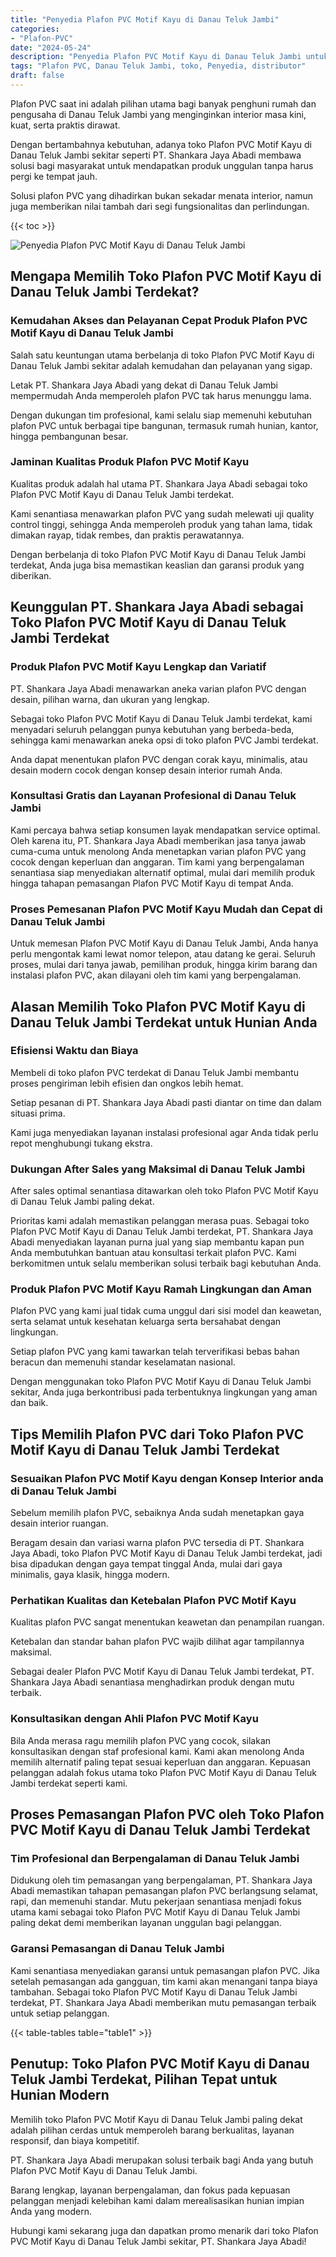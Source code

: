 ```yaml
---
title: "Penyedia Plafon PVC Motif Kayu di Danau Teluk Jambi"
categories: 
- "Plafon-PVC"
date: "2024-05-24"
description: "Penyedia Plafon PVC Motif Kayu di Danau Teluk Jambi untuk hunian, kantor, dan ritel. Plafon berkualitas, pilihan motif, variasi warna modern, dengan layanan pemasangan oleh tim ahli dan kepastian resmi!|Jasa distribusi Plafon PVC Motif Kayu di Danau Teluk Jambi bagi keperluan hunian, kantor, maupun toko, beserta produk unggulan dan instalasi oleh tim berpengalaman dan garansi resmi.|Alternatif Plafon PVC Motif Kayu di Danau Teluk Jambi yang terbukti untuk rumah, perkantoran, serta ritel, dengan material terbaik dan pemasangan ditangani oleh teknisi ahli dan kepastian resmi.|Penjualan Plafon PVC Motif Kayu di Danau Teluk Jambi untuk hunian, perkantoran, serta ritel, beserta produk berkualitas dan penempatan oleh tim berpengalaman, dilengkapi beserta kepastian resmi.}"
tags: "Plafon PVC, Danau Teluk Jambi, toko, Penyedia, distributor"
draft: false
---
```


Plafon PVC saat ini adalah pilihan utama bagi banyak penghuni rumah dan pengusaha di Danau Teluk Jambi yang menginginkan interior masa kini, kuat, serta praktis dirawat.

Dengan bertambahnya kebutuhan, adanya toko Plafon PVC Motif Kayu di Danau Teluk Jambi sekitar seperti PT. Shankara Jaya Abadi membawa solusi bagi masyarakat untuk mendapatkan produk unggulan tanpa harus pergi ke tempat jauh.

Solusi plafon PVC yang dihadirkan bukan sekadar menata interior, namun juga memberikan nilai tambah dari segi fungsionalitas dan perlindungan.

{{< toc >}}

![Penyedia Plafon PVC Motif Kayu di Danau Teluk Jambi](/images/Plafon-PVC/Penyedia-Plafon-PVC-Motif-Kayu-di-Danau-Teluk-Jambi.png)


## Mengapa Memilih Toko Plafon PVC Motif Kayu di Danau Teluk Jambi Terdekat?

### Kemudahan Akses dan Pelayanan Cepat Produk Plafon PVC Motif Kayu di Danau Teluk Jambi

Salah satu keuntungan utama berbelanja di toko Plafon PVC Motif Kayu di Danau Teluk Jambi sekitar adalah kemudahan dan pelayanan yang sigap.

Letak PT. Shankara Jaya Abadi yang dekat di Danau Teluk Jambi mempermudah Anda memperoleh plafon PVC tak harus menunggu lama.

Dengan dukungan tim profesional, kami selalu siap memenuhi kebutuhan plafon PVC untuk berbagai tipe bangunan, termasuk rumah hunian, kantor, hingga pembangunan besar.

### Jaminan Kualitas Produk Plafon PVC Motif Kayu

Kualitas produk adalah hal utama PT. Shankara Jaya Abadi sebagai toko Plafon PVC Motif Kayu di Danau Teluk Jambi terdekat.

Kami senantiasa menawarkan plafon PVC yang sudah melewati uji quality control tinggi, sehingga Anda memperoleh produk yang tahan lama, tidak dimakan rayap, tidak rembes, dan praktis perawatannya.

Dengan berbelanja di toko Plafon PVC Motif Kayu di Danau Teluk Jambi terdekat, Anda juga bisa memastikan keaslian dan garansi produk yang diberikan.

## Keunggulan PT. Shankara Jaya Abadi sebagai Toko Plafon PVC Motif Kayu di Danau Teluk Jambi Terdekat

### Produk Plafon PVC Motif Kayu Lengkap dan Variatif

PT. Shankara Jaya Abadi menawarkan aneka varian plafon PVC dengan desain, pilihan warna, dan ukuran yang lengkap.

Sebagai toko Plafon PVC Motif Kayu di Danau Teluk Jambi terdekat, kami menyadari seluruh pelanggan punya kebutuhan yang berbeda-beda, sehingga kami menawarkan aneka opsi di toko plafon PVC Jambi terdekat.

Anda dapat menentukan plafon PVC dengan corak kayu, minimalis, atau desain modern cocok dengan konsep desain interior rumah Anda.

### Konsultasi Gratis dan Layanan Profesional di Danau Teluk Jambi

Kami percaya bahwa setiap konsumen layak mendapatkan service optimal. Oleh karena itu, PT. Shankara Jaya Abadi memberikan jasa tanya jawab cuma-cuma untuk menolong Anda menetapkan varian plafon PVC yang cocok dengan keperluan dan anggaran. Tim kami yang berpengalaman senantiasa siap menyediakan alternatif optimal, mulai dari memilih produk hingga tahapan pemasangan Plafon PVC Motif Kayu di tempat Anda.

### Proses Pemesanan Plafon PVC Motif Kayu Mudah dan Cepat di Danau Teluk Jambi

Untuk memesan Plafon PVC Motif Kayu di Danau Teluk Jambi, Anda hanya perlu mengontak kami lewat nomor telepon, atau datang ke gerai. Seluruh proses, mulai dari tanya jawab, pemilihan produk, hingga kirim barang dan instalasi plafon PVC, akan dilayani oleh tim kami yang berpengalaman.

## Alasan Memilih Toko Plafon PVC Motif Kayu di Danau Teluk Jambi Terdekat untuk Hunian Anda

### Efisiensi Waktu dan Biaya

Membeli di toko plafon PVC terdekat di Danau Teluk Jambi membantu proses pengiriman lebih efisien dan ongkos lebih hemat.

Setiap pesanan di PT. Shankara Jaya Abadi pasti diantar on time dan dalam situasi prima.

Kami juga menyediakan layanan instalasi profesional agar Anda tidak perlu repot menghubungi tukang ekstra.

### Dukungan After Sales yang Maksimal di Danau Teluk Jambi

After sales optimal senantiasa ditawarkan oleh toko Plafon PVC Motif Kayu di Danau Teluk Jambi paling dekat.

Prioritas kami adalah memastikan pelanggan merasa puas. Sebagai toko Plafon PVC Motif Kayu di Danau Teluk Jambi terdekat, PT. Shankara Jaya Abadi menyediakan layanan purna jual yang siap membantu kapan pun Anda membutuhkan bantuan atau konsultasi terkait plafon PVC. Kami berkomitmen untuk selalu memberikan solusi terbaik bagi kebutuhan Anda.

### Produk Plafon PVC Motif Kayu Ramah Lingkungan dan Aman

Plafon PVC yang kami jual tidak cuma unggul dari sisi model dan keawetan, serta selamat untuk kesehatan keluarga serta bersahabat dengan lingkungan.

Setiap plafon PVC yang kami tawarkan telah terverifikasi bebas bahan beracun dan memenuhi standar keselamatan nasional.

Dengan menggunakan toko Plafon PVC Motif Kayu di Danau Teluk Jambi sekitar, Anda juga berkontribusi pada terbentuknya lingkungan yang aman dan baik.

## Tips Memilih Plafon PVC dari Toko Plafon PVC Motif Kayu di Danau Teluk Jambi Terdekat

### Sesuaikan Plafon PVC Motif Kayu dengan Konsep Interior anda di Danau Teluk Jambi

Sebelum memilih plafon PVC, sebaiknya Anda sudah menetapkan gaya desain interior ruangan.

Beragam desain dan variasi warna plafon PVC tersedia di PT. Shankara Jaya Abadi, toko Plafon PVC Motif Kayu di Danau Teluk Jambi terdekat, jadi bisa dipadukan dengan gaya tempat tinggal Anda, mulai dari gaya minimalis, gaya klasik, hingga modern.

### Perhatikan Kualitas dan Ketebalan Plafon PVC Motif Kayu

Kualitas plafon PVC sangat menentukan keawetan dan penampilan ruangan.

Ketebalan dan standar bahan plafon PVC wajib dilihat agar tampilannya maksimal.

Sebagai dealer Plafon PVC Motif Kayu di Danau Teluk Jambi terdekat, PT. Shankara Jaya Abadi senantiasa menghadirkan produk dengan mutu terbaik.

### Konsultasikan dengan Ahli Plafon PVC Motif Kayu

Bila Anda merasa ragu memilih plafon PVC yang cocok, silakan konsultasikan dengan staf profesional kami. Kami akan menolong Anda memilih alternatif paling tepat sesuai keperluan dan anggaran. Kepuasan pelanggan adalah fokus utama toko Plafon PVC Motif Kayu di Danau Teluk Jambi terdekat seperti kami.

## Proses Pemasangan Plafon PVC oleh Toko Plafon PVC Motif Kayu di Danau Teluk Jambi Terdekat

### Tim Profesional dan Berpengalaman di Danau Teluk Jambi

Didukung oleh tim pemasangan yang berpengalaman, PT. Shankara Jaya Abadi memastikan tahapan pemasangan plafon PVC berlangsung selamat, rapi, dan memenuhi standar. Mutu pekerjaan senantiasa menjadi fokus utama kami sebagai toko Plafon PVC Motif Kayu di Danau Teluk Jambi paling dekat demi memberikan layanan unggulan bagi pelanggan.

### Garansi Pemasangan di Danau Teluk Jambi

Kami senantiasa menyediakan garansi untuk pemasangan plafon PVC. Jika setelah pemasangan ada gangguan, tim kami akan menangani tanpa biaya tambahan. Sebagai toko Plafon PVC Motif Kayu di Danau Teluk Jambi terdekat, PT. Shankara Jaya Abadi memberikan mutu pemasangan terbaik untuk setiap pelanggan.

{{< table-tables table="table1" >}}

## Penutup: Toko Plafon PVC Motif Kayu di Danau Teluk Jambi Terdekat, Pilihan Tepat untuk Hunian Modern

Memilih toko Plafon PVC Motif Kayu di Danau Teluk Jambi paling dekat adalah pilihan cerdas untuk memperoleh barang berkualitas, layanan responsif, dan biaya kompetitif.

PT. Shankara Jaya Abadi merupakan solusi terbaik bagi Anda yang butuh Plafon PVC Motif Kayu di Danau Teluk Jambi.

Barang lengkap, layanan berpengalaman, dan fokus pada kepuasan pelanggan menjadi kelebihan kami dalam merealisasikan hunian impian Anda yang modern.

Hubungi kami sekarang juga dan dapatkan promo menarik dari toko Plafon PVC Motif Kayu di Danau Teluk Jambi sekitar, PT. Shankara Jaya Abadi!